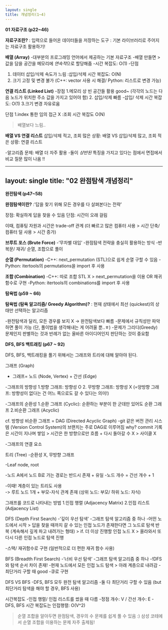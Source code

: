 ```yaml
---
layout: single
title: 개념정리(1~4) 
---
```


**01 자료구조 (p22~46)**

**자료구조란?**
: 입력으로 들어온 데이터들을 저장하는 도구
: 기본 라이브러리로 주어지는 자료구조 활용하기!
 
**배열 (Array)**
-대부분의 프로그래밍 언어에서 제공하는 기본 자료구조
-배열 만들면 > 값을 담을 공간을 메모리에 *연속적*으로 할당해줌
-시간 복잡도: O(1)
-단점
1. 데이터 삽입/삭제 속도가 느림
:삽입/삭제 시간 복잡도: O(N)
2. 크기 고정 및 변경 불가
(C++: vector 사용 시 해결/ Python: 리스트로 변경 가능)

**연결 리스트 (Linked List)**
-장점
1.메모리 상 빈 공간들 활용 good~
(각각의 노드는 다음 노드가 위치한 주소 값을 가지고 있어야 함)
2. 삽입/삭제 빠름 
-삽입/ 삭제 시간 복잡도: O(1)
3.크기 변경 자유로움

단점
1.index 통한 임의 접근 X
:조회 시간 복잡도 O(N)
>배열보다 느림..

**배열 VS 연결 리스트**
삽입/삭제 적고, 조회 많은 상황: 배열
VS
삽입/삭제 많고, 조회 적은 상황: 연결 리스트
 
-알고리즘 문제: 배열 더 자주 활용
-둘이 *상반된* 특징을 가지고 있다는 점에서 면접에서 비교 질문 많이 나옴 !!

---
layout: single
title:  "02 완점탐색 개념정리"
---

**완전탐색 (p47~58)**

**완점탐색이란?**
:’답을 찾기 위해 모든 경우를 다 살펴본다는 전략’

장점: 확실하게 답을 찾을 수 있음
단점: 시간이 오래 걸림

이때, 컴퓨팅 자원과 시간은 trade-off 관계
(더 빠르고 많은 컴퓨터 사용 > 시간 단축/
컴퓨터 덜 사용 > 시간 증가) 

**브루트 포스 (Brute Force)**
-’무차별 대입’
-완점탐색 전략을 충실히 활용하는 방식 
-반복문/ 재귀/ 순열, 조합으로 풀이 

**순열 (Permutation)**
-C++: next_permutation (STL)으로 쉽게 순열 구할 수 있음
-Python: itertools의 permutations을 import 후 사용

**조합 (Combination)**
-C++: 따로 조합 STL X > next_permutation을 이용 OR 재귀함수로 구현
-Python: itertools의 combinations를 import 후 사용

**탐욕법 (p59 ~ 66)**

**탐욕법 (탐욕 알고리즘/ Greedy Algorithm)?**
: 현재 상태에서 최선 (quickest)의 상태만 선택하는 알고리즘

-완전탐색과 달리, 모든 경우를 보지 X -> 완전탐색보다 빠름
-문제에서 규칙성만 파악하면 풀이 가능 (단, 풀이법을 생각해내는 게 어려울 뿐..ㅎ)
-문제가 그리디(Greedy) 문제인지 판별하는 것과 반례가 없는 올바른 아이디어인지 판단하는 것이 중요함 

**DFS, BFS 백트래킹 (p67 ~ 92)**

DFS, BFS, 백트래킹을 풀기 위해서는 그래프와 트리에 대해 알아야 된다.

그래프 (Graph)
- 그래프= 노드 (Node, Vertex) + 간선 (Edge)


-그래프의 방향성
1.방향 그래프: 방향성 O 
2. 무방향 그래프: 방향성 X (=양방향 그래프: 방향성이 없다는 건 어느 쪽으로도 갈 수 있다는 의미!)

-그래프의 순환성
1.순환 그래프 (Cyclic): 순환하는 부분이 한 군데만 있어도 순환 그래프
2.비순환 그래프 (Acyclic)

cf. 방향성 비순환 그래프 = DAG (Directed Acyclic Graph)
-git 같은 버전 관리 시스템 (Version Control System)의 브랜치는 주로 DAG로 이루어짐
why? commit 기록은 시간이 지나며 쌓임 > 시간은 한 방향으로만 흐름 + 다시 돌아갈 수  X > 사이클 X

-그래프의 연결 요소

트리 (Tree)
-순환성 X, 무방향 그래프 

-Leaf node, root

-노드 A에서 노드 B로 가는 경로는 반드시 존재 + 유일
-노드 개수 = 간선 개수 + 1

-이때! 계층이 있는 트리도 사용  
-> 루트 노드 1개 + 부모-자식 관계 존재 (상위 노드: 부모/ 하위 노드: 자식)

그래프를 코드로 나타내는 방법
1.인접 행렬 (Adjacency Matrix)
2.인접 리스트 (Adjacency List)

DFS (Depth First Search)
-’깊이 우선 탐색’
-그래프 탐색 알고리즘 중 하나
-어떤 노드에서 시작 > 답을 찾을 때까지 갈 수 있는 인접 노드가 존재한다면 그 노드로 탐색 반복 (계속해서 깊게 파고 내려가는 형태) > if. 더 이상 진행할 인접 노드 X > 올라와서 또 다시 다른 인접 노드로 탐색 진행

-스택/ 재귀함수로 구현 (일반적으로 더 편한 재귀 함수 사용)

BFS (Breadth First Search)
-’너비 우선 탐색’
-그래프 탐색 알고리즘 중 하나
-!DFS와 탐색 순서 차이 존재!
-현재 노드에서 모든 인접 노드 탐색 > 아래 계층으로 내려감 
-최단거리 구할 때 good
-큐로 구현 

DFS VS BFS
-DFS, BFS 모두 완전 탐색 알고리즘
-둘 다 최단거리 구할 수 있음  (but 최단거리 탐색을 해야 할 경우, BFS 사용)

시간복잡도
-인접 행렬/ 인접 리스트를 썼을 때 다름
-정점 개수: V / 간선 개수: E
-DFS, BFS 시간 복잡도는 
인접행렬: O(V^2)

> 순열 조합을 알아두면 완점탐색, 경우의 수 문제를 쉽게 풀 수 있음 :) 
> 삼성 코테에서 순열 조합을 이용하는 문제 자주 출제됨! 


